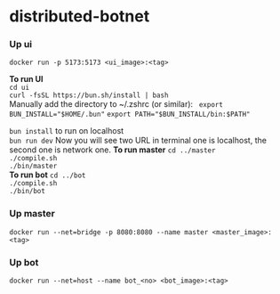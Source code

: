 # distributed-botnet

### Up ui
```
docker run -p 5173:5173 <ui_image>:<tag>
```
**To run UI**<br>
`cd ui`<br>
`curl -fsSL https://bun.sh/install | bash`<br>
Manually add the directory to ~/.zshrc (or similar):
` export BUN_INSTALL="$HOME/.bun"` 
`export PATH="$BUN_INSTALL/bin:$PATH"`

`bun install`
to run on localhost <br>
`bun run dev`
Now you will see two URL in terminal one is localhost, the second one is network one.
**To run master**
`cd ../master`<br>
`./compile.sh`<br>
`./bin/master`<br>
**To run bot**
`cd ../bot`<br>
`./compile.sh`<br>
`./bin/bot`
### Up master
```
docker run --net=bridge -p 8080:8080 --name master <master_image>:<tag>
```

### Up bot
```
docker run --net=host --name bot_<no> <bot_image>:<tag>
```
